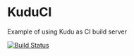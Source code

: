 # KuduCI
Example of using Kudu as CI build server

[![Build Status](http://kuduci.azurewebsites.net/buildstatus.svg)](http://kuduci.azurewebsites.net/)
